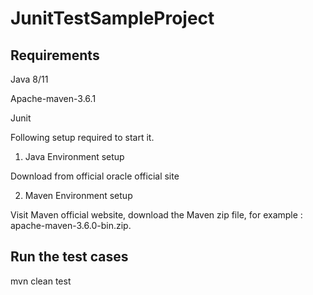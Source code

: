 # JunitTestSampleProject


## Requirements


Java 8/11

Apache-maven-3.6.1

Junit



Following setup required to start it.

1) Java Environment setup

Download from official oracle official site

2) Maven Environment setup

Visit Maven official website, download the Maven zip file, for example : apache-maven-3.6.0-bin.zip.


## Run the test cases

mvn clean test
